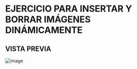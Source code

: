 # EJERCICIO PARA INSERTAR Y BORRAR IMÁGENES DINÁMICAMENTE

## VISTA PREVIA


![image](https://user-images.githubusercontent.com/66112531/184554017-703abde6-0934-4426-b029-34e049009fa5.png)
